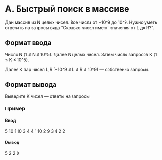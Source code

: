 # A. Быстрый поиск в массиве

Дан массив из N целых чисел. Все числа от −10^9 до 10^9.
Нужно уметь отвечать на запросы вида “Cколько чисел имеют значения от L до R?”.

## Формат ввода

Число N (1 ≤ N ≤ 10^5). Далее N целых чисел.
Затем число запросов K (1 ≤ K ≤ 10^5).

Далее K пар чисел L,R (−10^9 ≤ L ≤ R ≤ 10^9) — собственно запросы.

## Формат вывода

Выведите K чисел — ответы на запросы.

### Пример

#### Ввод
5
10 1 10 3 4
4
1 10
2 9
3 4
2 2

#### Вывод
5 2 2 0 

